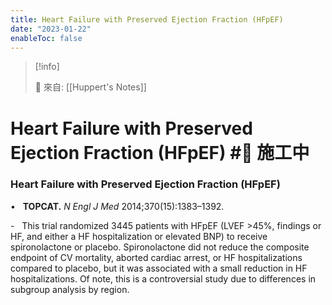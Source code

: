 ```yaml
---
title: Heart Failure with Preserved Ejection Fraction (HFpEF)
date: "2023-01-22"
enableToc: false
---
```


> [!info]
>
> 🌱 來自: [[Huppert's Notes]]

# Heart Failure with Preserved Ejection Fraction (HFpEF) #🚧 施工中

### Heart Failure with Preserved Ejection Fraction (HFpEF)

•   **TOPCAT.** *N Engl J Med* 2014;370(15):1383–1392.

-   This trial randomized 3445 patients with HFpEF (LVEF >45%, findings or HF, and either a HF hospitalization or elevated BNP) to receive spironolactone or placebo. Spironolactone did not reduce the composite endpoint of CV mortality, aborted cardiac arrest, or HF hospitalizations compared to placebo, but it was associated with a small reduction in HF hospitalizations. Of note, this is a controversial study due to differences in subgroup analysis by region.

